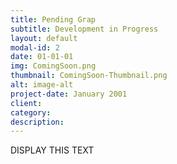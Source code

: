 ```yaml
---
title: Pending Grap
subtitle: Development in Progress
layout: default
modal-id: 2
date: 01-01-01
img: ComingSoon.png
thumbnail: ComingSoon-Thumbnail.png
alt: image-alt
project-date: January 2001
client: 
category: 
description: 
---
```

DISPLAY THIS TEXT